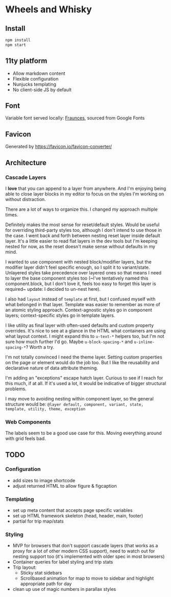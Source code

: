 # Wheels and Whisky

## Install

```bash
npm install
npm start
```

## 11ty platform

- Allow markdown content
- Flexible configuration
- Nunjucks templating
- No client-side JS by default

## Font

Variable font served locally: [Fraunces](https://fonts.google.com/specimen/Fraunces/tester), sourced from Google Fonts

## Favicon

Generated by <https://favicon.io/favicon-converter/>

## Architecture

### Cascade Layers

I **love** that you can append to a layer from anywhere. And I'm enjoying being able to close layer blocks in my editor to focus on the styles I'm working on without distraction.

There are a lot of ways to organize this. I changed my approach multiple times.

Definitely makes the most sense for reset/default styles. Would be useful for overriding third-party styles too, although I don't intend to use those in the case. I went back and forth between nesting reset layer inside default layer. It's a little easier to read flat layers in the dev tools but I'm keeping nested for now, as the reset doesn't make sense without defaults in my mind.

I wanted to use component with nested block/modifier layers, but the modifier layer didn't feel specific enough, so I split it to variant/state. Unlayered styles take precedence over layered ones so that means I need to layer the base component styles too (~I've tentatively named this component.block, but I don't love it, feels too easy to forget this layer is required~ update: I decided to un-nest here).

I also had `layout` instead of `template` at first, but I confused myself with what belonged in that layer. Template was easier to remember as more of an atomic styling approach. Context-agnostic styles go in component layers; context-specific styles go in template layers.

I like utility as final layer with often-used defaults and custom property overrides. It's nice to see at a glance in the HTML what containers are using what layout context. I might expand this to `u-text-*` helpers too, but I'm not sure how much further I'd go. Maybe `u-block-spacing-*` and `u-inline-spacing-*`? Worth a try.

I'm not totally convinced I need the theme layer. Setting custom properties on the page or element would do the job too. But I like the reusability and declarative nature of data attribute theming.

I'm adding an "exceptions" escape hatch layer. Curious to see if I reach for this much, if at all. If it's used a lot, it would be indicative of bigger structural problems.

I may move to avoiding nesting within component layer, so the general structure would be:
`@layer default, component, variant, state, template, utility, theme, exception`

### Web Components

The labels seem to be a good use case for this. Moving everything around with grid feels bad.

## TODO

### Configuration

- add sizes to image shortcode
- adjust returned HTML to allow figure & figcaption

### Templating

- set up meta content that accepts page specific variables
- set up HTML framework skeleton (head, header, main, footer)
- partial for trip map/stats

### Styling

- MVP for browsers that don't support cascade layers (that works as a proxy for a lot of other modern CSS support), need to watch out for nesting support too (it's implemented with older spec in most browsers)
- Container queries for label styling and trip stats
- Trip layout:
  - Sticky stat sidebars
  - Scrollbased animation for map to move to sidebar and highlight appropriate path for day
- clean up use of magic numbers in parallax styles
